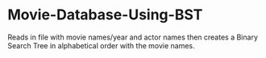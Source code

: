# Movie-Database-Using-BST
Reads in file with movie names/year and actor names then creates a Binary Search Tree in alphabetical order with the movie names.
